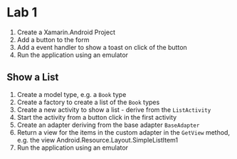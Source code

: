 # Lab 1

1. Create a Xamarin.Android Project
2. Add a button to the form
3. Add a event handler to show a toast on click of the button
4. Run the application using an emulator

## Show a List

1. Create a model type, e.g. a `Book` type
2. Create a factory to create a list of the `Book` types
3. Create a new activity to show a list - derive from the `ListActivity`
4. Start the activity from a button click in the first activity
5. Create an adapter deriving from the base adapter `BaseAdapter`
6. Return a view for the items in the custom adapter in the `GetView` method, e.g. the view Android.Resource.Layout.SimpleListItem1
7. Run the application using an emulator